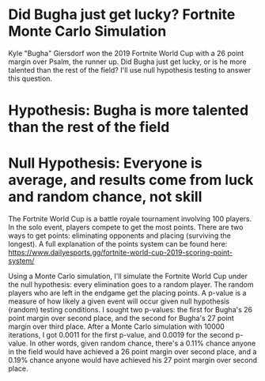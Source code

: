 # Did Bugha just get lucky? Fortnite Monte Carlo Simulation
Kyle "Bugha" Giersdorf won the 2019 Fortnite World Cup with a 26 point margin over Psalm, the runner up. Did Bugha just get lucky, or is he more talented than the rest of the field? I'll use null hypothesis testing to answer this question.

# Hypothesis: Bugha is more talented than the rest of the field
# Null Hypothesis: Everyone is average, and results come from luck and random chance, not skill

The Fortnite World Cup is a battle royale tournament involving 100 players. In the solo event, players compete to get the most points. There are two ways to get points: eliminating opponents and placing (surviving the longest). A full explanation of the points system can be found here: https://www.dailyesports.gg/fortnite-world-cup-2019-scoring-point-system/

Using a Monte Carlo simulation, I'll simulate the Fortnite World Cup under the null hypothesis: every elimination goes to a random player. The random players who are left in the endgame get the placing points. A p-value is a measure of how likely a given event will occur given null hypothesis (random) testing conditions. I sought two p-values: the first for Bugha's 26 point margin over second place, and the second for Bugha's 27 point margin over third place. After a Monte Carlo simulation with 10000 iterations, I got 0.0011 for the first p-value, and 0.0019 for the second p-value. In other words, given random chance, there's a 0.11% chance anyone in the field would have achieved a 26 point margin over second place, and a 0.19% chance anyone would have achieved his 27 point margin over second place.
